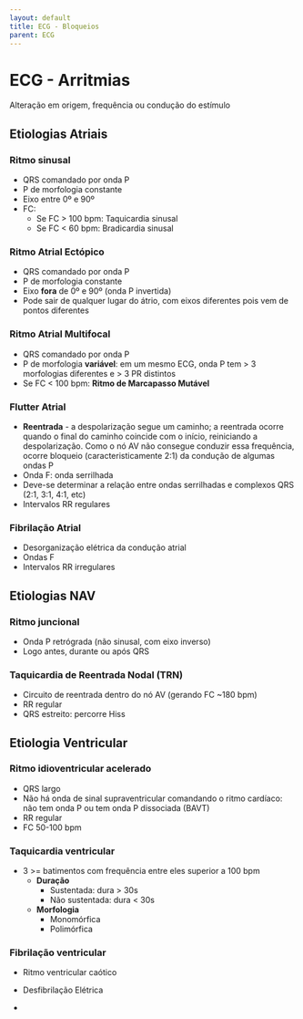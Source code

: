 ```yaml
---
layout: default
title: ECG - Bloqueios
parent: ECG
---
```


# ECG - Arritmias
Alteração em origem, frequência ou condução do estímulo
## Etiologias Atriais
### Ritmo sinusal
- QRS comandado por onda P
- P de morfologia constante
- Eixo entre 0º e 90º
- FC:
	- Se FC > 100 bpm: Taquicardia sinusal
	- Se FC < 60 bpm: Bradicardia sinusal
### Ritmo Atrial Ectópico
- QRS comandado por onda P
- P de morfologia constante
- Eixo **fora** de 0º e 90º (onda P invertida)
- Pode sair de qualquer lugar do átrio, com eixos diferentes pois vem de pontos diferentes

### Ritmo Atrial Multifocal
- QRS comandado por onda P
- P de morfologia **variável**: em um mesmo ECG, onda P tem > 3 morfologias diferentes e > 3 PR distintos
- Se FC < 100 bpm: **Ritmo de Marcapasso Mutável**

### Flutter Atrial 
- **Reentrada** - a despolarização segue um caminho; a reentrada ocorre quando o final do caminho coincide com o início, reiniciando a despolarização. Como o nó AV não consegue conduzir essa frequência, ocorre bloqueio (caracteristicamente 2:1) da condução de algumas ondas P
- Onda F: onda serrilhada
- Deve-se determinar a relação entre ondas serrilhadas e complexos QRS (2:1, 3:1, 4:1, etc)
- Intervalos RR regulares

### Fibrilação Atrial
- Desorganização elétrica da condução atrial
- Ondas F
- Intervalos RR irregulares
 
## Etiologias NAV
### Ritmo juncional
- Onda P retrógrada (não sinusal, com eixo inverso)
- Logo antes, durante ou após QRS

### Taquicardia de Reentrada Nodal (TRN)
- Circuito de reentrada dentro do nó AV (gerando FC ~180 bpm)
- RR regular
- QRS estreito: percorre Hiss


## Etiologia Ventricular
### Ritmo idioventricular acelerado
- QRS largo
- Não há onda de sinal supraventricular comandando o ritmo cardíaco: não tem onda P ou tem onda P dissociada (BAVT)
- RR regular
- FC 50-100 bpm

### Taquicardia ventricular
- 3 >= batimentos com frequência entre eles superior a 100 bpm
	- **Duração**
		- Sustentada: dura > 30s
		- Não sustentada: dura < 30s
	- **Morfologia**
		- Monomórfica
		- Polimórfica

### Fibrilação ventricular
- Ritmo ventricular caótico
- Desfibrilação Elétrica 

- 
<!--stackedit_data:
eyJoaXN0b3J5IjpbLTExOTMyODA5OTcsMTQ5MDkyNzI1NF19
-->